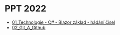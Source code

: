 # PPT 2022

- [01_Technologie - C# - Blazor základ - hádání čísel](01_Technologie-%20C#%20-%20Blazor%20základ%20-%20hádání%20čísel)
- [02_Git_A_Github](02_Git_A_Github)
